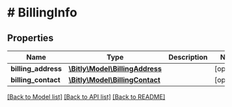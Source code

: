 # # BillingInfo

## Properties

Name | Type | Description | Notes
------------ | ------------- | ------------- | -------------
**billing_address** | [**\Bitly\Model\BillingAddress**](.md) |  | [optional]
**billing_contact** | [**\Bitly\Model\BillingContact**](.md) |  | [optional]

[[Back to Model list]](../../README.md#models) [[Back to API list]](../../README.md#endpoints) [[Back to README]](../../README.md)
